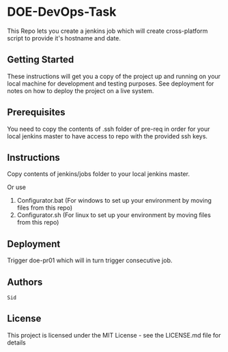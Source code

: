 # DOE-DevOps-Task

This Repo lets you create a jenkins job which will create cross-platform script to provide it's hostname and date.

## Getting Started

These instructions will get you a copy of the project up and running on your local machine for development and testing purposes. See deployment for notes on how to deploy the project on a live system.

## Prerequisites

You need to copy the contents of .ssh folder of pre-req in order for your local jenkins master to have access to repo with the provided ssh keys.

## Instructions

Copy contents of jenkins/jobs folder to your local jenkins master.

Or use
1. Configurator.bat (For windows to set up your environment by moving files from this repo)
2. Configurator.sh (For linux to set up your environment by moving files from this repo)

## Deployment

Trigger doe-pr01 which will in turn trigger consecutive job.

## Authors

    Sid

## License

This project is licensed under the MIT License - see the LICENSE.md file for details
